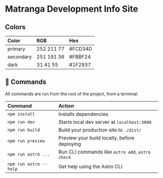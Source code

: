 # Matranga Development Info Site

## Colors

| Color | RGB |  Hex |
| :---- | :-- | :--- |
| primary | 252 211 77 | #FCD34D |
| secondary | 251 191 36 | #FBBF24 |
| dark | 31 41 55 | #1F2937 | 

## 🧞 Commands

All commands are run from the root of the project, from a terminal:

| Command                | Action                                           |
| :--------------------- | :----------------------------------------------- |
| `npm install`          | Installs dependencies                            |
| `npm run dev`          | Starts local dev server at `localhost:3000`      |
| `npm run build`        | Build your production site to `./dist/`          |
| `npm run preview`      | Preview your build locally, before deploying     |
| `npm run astro ...`    | Run CLI commands like `astro add`, `astro check` |
| `npm run astro --help` | Get help using the Astro CLI                     |

